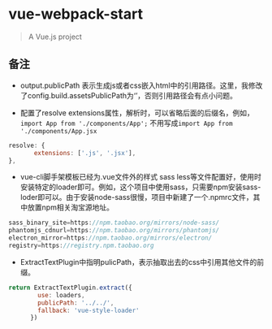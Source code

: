 # vue-webpack-start

> A Vue.js project

## 备注

- output.publicPath 表示生成js或者css嵌入html中的引用路径。这里，我修改了config.build.assetsPublicPath为‘’，否则引用路径会有点小问题。

- 配置了resolve extensions属性，解析时，可以省略后面的后缀名，例如，`import App from './components/App';` 不用写成`import App from './components/App.jsx`
```javascript
resolve: {
       extensions: ['.js', '.jsx'],
},
```
- vue-cli脚手架模板已经为.vue文件外的样式 sass less等文件配置好，使用时安装特定的loader即可。例如，这个项目中使用sass，只需要npm安装sass-loder即可以。由于安装node-sass很慢，项目中新建了一个.npmrc文件，其中放置npm相关淘宝源地址。
```javascript
sass_binary_site=https://npm.taobao.org/mirrors/node-sass/
phantomjs_cdnurl=https://npm.taobao.org/mirrors/phantomjs/
electron_mirror=https://npm.taobao.org/mirrors/electron/
registry=https://registry.npm.taobao.org
```

-  ExtractTextPlugin中指明pulicPath，表示抽取出去的css中引用其他文件的前缀。
```javascript
return ExtractTextPlugin.extract({
        use: loaders,
        publicPath: '../../',
        fallback: 'vue-style-loader'
      })
```
